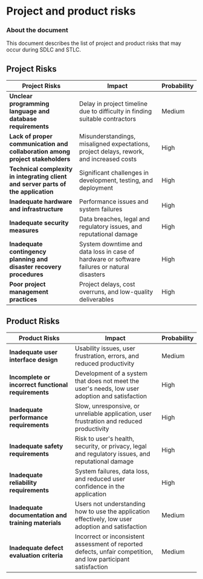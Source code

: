 # Project and product risks
### About the document
This document describes the list of project and product risks that may occur during SDLC and STLC.

## Project Risks

| **Project Risks**                                                                  | **Impact**                                                                                  | **Probability** |
|------------------------------------------------------------------------------------|---------------------------------------------------------------------------------------------|-----------------|
| **Unclear programming language and database requirements**                         | Delay in project timeline due to difficulty in finding suitable contractors                 | Medium          |
| **Lack of proper communication and collaboration among project stakeholders**      | Misunderstandings, misaligned expectations, project delays, rework, and increased costs     | High            |
| **Technical complexity in integrating client and server parts of the application** | Significant challenges in development, testing, and deployment                              | High            |
| **Inadequate hardware and infrastructure**                                         | Performance issues and system failures                                                      | High            |
| **Inadequate security measures**                                                   | Data breaches, legal and regulatory issues, and reputational damage                         | High            |
| **Inadequate contingency planning and disaster recovery procedures**               | System downtime and data loss in case of hardware or software failures or natural disasters | High            |
| **Poor project management practices**                                              | Project delays, cost overruns, and low-quality deliverables                                 | High            |

## Product Risks

| **Product Risks**                                   | **Impact**                                                                                                     | **Probability** |
|-----------------------------------------------------|----------------------------------------------------------------------------------------------------------------|-----------------|
| **Inadequate user interface design**                | Usability issues, user frustration, errors, and reduced productivity                                           | Medium          |
| **Incomplete or incorrect functional requirements** | Development of a system that does not meet the user's needs, low user adoption and satisfaction                | High            |
| **Inadequate performance requirements**             | Slow, unresponsive, or unreliable application, user frustration and reduced productivity                       | High            |
| **Inadequate safety requirements**                  | Risk to user's health, security, or privacy, legal and regulatory issues, and reputational damage              | High            |
| **Inadequate reliability requirements**             | System failures, data loss, and reduced user confidence in the application                                     | High            |
| **Inadequate documentation and training materials** | Users not understanding how to use the application effectively, low user adoption and satisfaction             | Medium          |
| **Inadequate defect evaluation criteria**           | Incorrect or inconsistent assessment of reported defects, unfair competition, and low participant satisfaction | Medium          |
